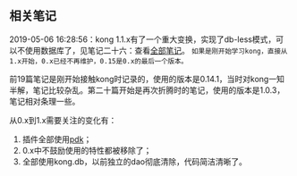 ## 相关笔记

2019-05-06 16:28:56：kong 1.1.x有了一个重大变换，实现了db-less模式，可以不使用数据库了，见笔记二十六：查看[全部笔记](https://www.lijiaocn.com/tags/all.html#kong)。
`如果是刚开始学习kong，直接从1.x开始，0.x已经不再维护，0.15是0.x的最后一个版本。`

前19篇笔记是刚开始接触kong时记录的，使用的版本是0.14.1，当时对kong一知半解，笔记比较杂乱。第二十篇开始是再次折腾时的笔记，使用的版本是1.0.3，笔记相对条理一些。

从0.x到1.x需要关注的变化有：

1. 插件全部使用[pdk](https://docs.konghq.com/1.0.x/pdk/)；
2. 0.x中不鼓励使用的特性都被移除了；
3. 全部使用kong.db，以前独立的dao彻底清除，代码简洁清晰了。
